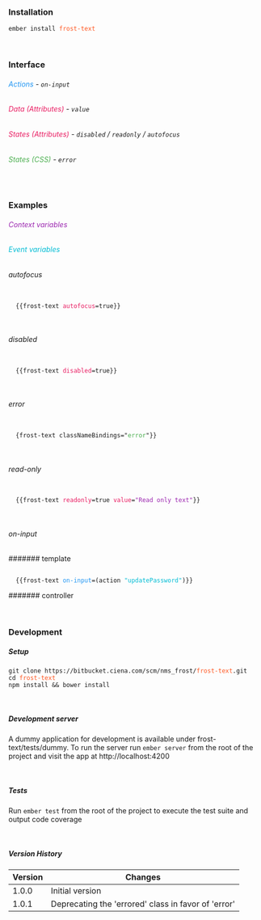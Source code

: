 ### Installation
<pre><code>ember install <font color='#FF5722'>frost-text</font></code></pre>

<br>

### Interface
###### <font color='#2196f3'>Actions</font> - `on-input`
###### <font color='#E91E63'>Data (Attributes)</font> - `value`
###### <font color='#E91E63'>States (Attributes)</font> - `disabled` / `readonly` / `autofocus`
###### <font color='#4CAF50'>States (CSS)</font> - `error`


<br>

### Examples
###### <font color='#9C27B0'>Context variables</font>
###### <font color='#00BCD4'>Event variables</font>

###### autofocus
<pre><code>
  {{frost-text <font color='#E91E63'>autofocus</font>=true}}
</code></pre>

<br>

###### disabled
<pre><code>
  {{frost-text <font color='#E91E63'>disabled</font>=true}}
</code></pre>

<br>

###### error
<pre><code>
  {frost-text classNameBindings="<font color='#4CAF50'>error</font>"}}
</code></pre>

<br>

###### read-only
<pre><code>
  {{frost-text <font color='#E91E63'>readonly</font>=true <font color='#E91E63'>value</font>=<font color='#9C27B0'>"Read only text"</font>}}
</code></pre>

<br>

###### on-input
####### template
<pre><code>
  {{frost-text <font color='#2196f3'>on-input</font>=(action <font color='#00BCD4'>"updatePassword"</font>)}}
</code></pre>

####### controller


<br>

### Development

##### Setup
<pre><code>git clone https://bitbucket.ciena.com/scm/nms_frost/<font color='#FF5722'>frost-text</font>.git
cd <font color='#FF5722'>frost-text</font>
npm install && bower install
</code></pre>

<br>

##### Development server
A dummy application for development is available under frost-text/tests/dummy.
To run the server run `ember server` from the root of the project and visit the app at http://localhost:4200

<br>

##### Tests
Run `ember test` from the root of the project to execute the test suite and output code coverage

<br>

##### Version History
|Version   |Changes                                        |
|----------|-----------------------------------------------|
|1.0.0 |Initial version |
|1.0.1 |Deprecating the 'errored' class in favor of 'error' |   
